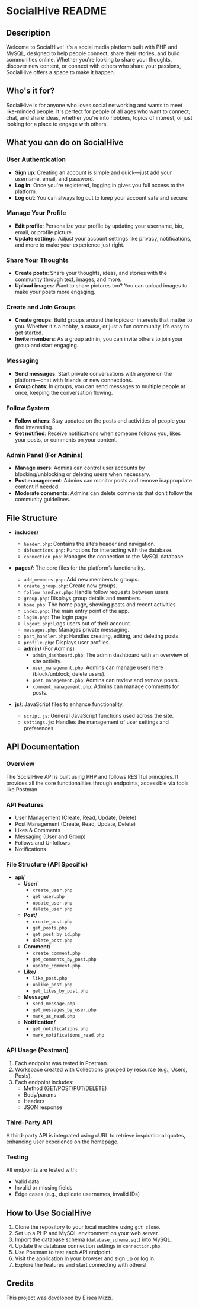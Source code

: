 # SocialHive README

## Description
Welcome to SocialHive! It's a social media platform built with PHP and MySQL, designed to help people connect, share their stories, and build communities online. Whether you're looking to share your thoughts, discover new content, or connect with others who share your passions, SocialHive offers a space to make it happen.

## Who's it for?
SocialHive is for anyone who loves social networking and wants to meet like-minded people. It's perfect for people of all ages who want to connect, chat, and share ideas, whether you're into hobbies, topics of interest, or just looking for a place to engage with others.

## What you can do on SocialHive

### User Authentication
- **Sign up**: Creating an account is simple and quick—just add your username, email, and password.
- **Log in**: Once you're registered, logging in gives you full access to the platform.
- **Log out**: You can always log out to keep your account safe and secure.

### Manage Your Profile
- **Edit profile**: Personalize your profile by updating your username, bio, email, or profile picture.
- **Update settings**: Adjust your account settings like privacy, notifications, and more to make your experience just right.

### Share Your Thoughts
- **Create posts**: Share your thoughts, ideas, and stories with the community through text, images, and more.
- **Upload images**: Want to share pictures too? You can upload images to make your posts more engaging.

### Create and Join Groups
- **Create groups**: Build groups around the topics or interests that matter to you. Whether it's a hobby, a cause, or just a fun community, it’s easy to get started.
- **Invite members**: As a group admin, you can invite others to join your group and start engaging.

### Messaging
- **Send messages**: Start private conversations with anyone on the platform—chat with friends or new connections.
- **Group chats**: In groups, you can send messages to multiple people at once, keeping the conversation flowing.

### Follow System
- **Follow others**: Stay updated on the posts and activities of people you find interesting.
- **Get notified**: Receive notifications when someone follows you, likes your posts, or comments on your content.

### Admin Panel (For Admins)
- **Manage users**: Admins can control user accounts by blocking/unblocking or deleting users when necessary.
- **Post management**: Admins can monitor posts and remove inappropriate content if needed.
- **Moderate comments**: Admins can delete comments that don’t follow the community guidelines.

## File Structure

- **includes/**
  - `header.php`: Contains the site’s header and navigation.
  - `dbfunctions.php`: Functions for interacting with the database.
  - `connection.php`: Manages the connection to the MySQL database.

- **pages/**: The core files for the platform’s functionality.
  - `add_members.php`: Add new members to groups.
  - `create_group.php`: Create new groups.
  - `follow_handler.php`: Handle follow requests between users.
  - `group.php`: Displays group details and members.
  - `home.php`: The home page, showing posts and recent activities.
  - `index.php`: The main entry point of the app.
  - `login.php`: The login page.
  - `logout.php`: Logs users out of their account.
  - `messages.php`: Manages private messaging.
  - `post_handler.php`: Handles creating, editing, and deleting posts.
  - `profile.php`: Displays user profiles.
  - **admin/** (For Admins)
    - `admin_dashboard.php`: The admin dashboard with an overview of site activity.
    - `user_management.php`: Admins can manage users here (block/unblock, delete users).
    - `post_management.php`: Admins can review and remove posts.
    - `comment_management.php`: Admins can manage comments for posts.

- **js/**: JavaScript files to enhance functionality.
  - `script.js`: General JavaScript functions used across the site.
  - `settings.js`: Handles the management of user settings and preferences.

## API Documentation

### Overview
The SocialHive API is built using PHP and follows RESTful principles. It provides all the core functionalities through endpoints, accessible via tools like Postman.

### API Features
- User Management (Create, Read, Update, Delete)
- Post Management (Create, Read, Update, Delete)
- Likes & Comments
- Messaging (User and Group)
- Follows and Unfollows
- Notifications

### File Structure (API Specific)
- **api/**
  - **User/**
    - `create_user.php`
    - `get_user.php`
    - `update_user.php`
    - `delete_user.php`
  - **Post/**
    - `create_post.php`
    - `get_posts.php`
    - `get_post_by_id.php`
    - `delete_post.php`
  - **Comment/**
    - `create_comment.php`
    - `get_comments_by_post.php`
    - `update_comment.php`
  - **Like/**
    - `like_post.php`
    - `unlike_post.php`
    - `get_likes_by_post.php`
  - **Message/**
    - `send_message.php`
    - `get_messages_by_user.php`
    - `mark_as_read.php`
  - **Notification/**
    - `get_notifications.php`
    - `mark_notifications_read.php`

### API Usage (Postman)
1. Each endpoint was tested in Postman.
2. Workspace created with Collections grouped by resource (e.g., Users, Posts).
3. Each endpoint includes:
   - Method (GET/POST/PUT/DELETE)
   - Body/params
   - Headers
   - JSON response

### Third-Party API
A third-party API is integrated using cURL to retrieve inspirational quotes, enhancing user experience on the homepage.

### Testing
All endpoints are tested with:
- Valid data
- Invalid or missing fields
- Edge cases (e.g., duplicate usernames, invalid IDs)

## How to Use SocialHive

1. Clone the repository to your local machine using `git clone`.
2. Set up a PHP and MySQL environment on your web server.
3. Import the database schema (`database_schema.sql`) into MySQL.
4. Update the database connection settings in `connection.php`.
5. Use Postman to test each API endpoint.
6. Visit the application in your browser and sign up or log in.
7. Explore the features and start connecting with others!

## Credits
This project was developed by Elisea Mizzi.
